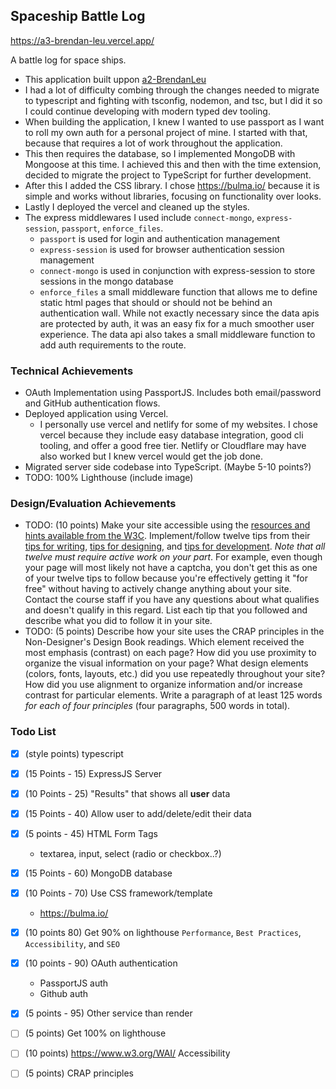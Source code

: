 ## Spaceship Battle Log

https://a3-brendan-leu.vercel.app/

A battle log for space ships.

- This application built uppon [a2-BrendanLeu](https://github.com/Banakin/a2-BrendanLeu)
- I had a lot of difficulty combing through the changes needed to migrate to typescript and fighting with tsconfig, nodemon, and tsc, but I did it so I could continue developing with modern typed dev tooling.
- When building the application, I knew I wanted to use passport as I want to roll my own auth for a personal project of mine. I started with that, because that requires a lot of work throughout the application.
- This then requires the database, so I implemented MongoDB with Mongoose at this time. I achieved this and then with the time extension, decided to migrate the project to TypeScript for further development.
- After this I added the CSS library. I chose https://bulma.io/ because it is simple and works without libraries, focusing on functionality over looks.
- Lastly I deployed the vercel and cleaned up the styles.
- The express middlewares I used include `connect-mongo`, `express-session`, `passport`, `enforce_files`.
  - `passport` is used for login and authentication management
  - `express-session` is used for browser authentication session management
  - `connect-mongo` is used in conjunction with express-session to store sessions in the mongo database
  - `enforce_files` a small middleware function that allows me to define static html pages that should or should not be behind an authentication wall. While not exactly necessary since the data apis are protected by auth, it was an easy fix for a much smoother user experience. The data api also takes a small middleware function to add auth requirements to the route.

### Technical Achievements
- OAuth Implementation using PassportJS. Includes both email/password and GitHub authentication flows.
- Deployed application using Vercel.
  - I personally use vercel and netlify for some of my websites. I chose vercel because they include easy database integration, good cli tooling, and offer a good free tier. Netlify or Cloudflare may have also worked but I knew vercel would get the job done.
- Migrated server side codebase into TypeScript. (Maybe 5-10 points?)
- TODO: 100% Lighthouse (include image)

### Design/Evaluation Achievements
- TODO: (10 points) Make your site accessible using the [resources and hints available from the W3C](https://www.w3.org/WAI/). Implement/follow twelve tips from their [tips for writing](https://www.w3.org/WAI/tips/writing/), [tips for designing](https://www.w3.org/WAI/tips/designing/), and [tips for development](https://www.w3.org/WAI/tips/developing/). *Note that all twelve must require active work on your part*. For example, even though your page will most likely not have a captcha, you don't get this as one of your twelve tips to follow because you're effectively getting it "for free" without having to actively change anything about your site. Contact the course staff if you have any questions about what qualifies and doesn't qualify in this regard. List each tip that you followed and describe what you did to follow it in your site.
- TODO: (5 points) Describe how your site uses the CRAP principles in the Non-Designer's Design Book readings. Which element received the most emphasis (contrast) on each page? How did you use proximity to organize the visual information on your page? What design elements (colors, fonts, layouts, etc.) did you use repeatedly throughout your site? How did you use alignment to organize information and/or increase contrast for particular elements. Write a paragraph of at least 125 words *for each of four principles* (four paragraphs, 500 words in total). 

### Todo List
- [x] (style points) typescript

- [x] (15 Points - 15) ExpressJS Server
- [x] (10 Points - 25) "Results" that shows all **user** data
- [x] (15 Points - 40) Allow user to add/delete/edit their data
- [x] (5 points - 45) HTML Form Tags
  - textarea, input, select (radio or checkbox..?)
- [x] (15 Points - 60) MongoDB database
- [x] (10 Points - 70) Use CSS framework/template
  - https://bulma.io/
- [x] (10 points 80) Get 90% on lighthouse `Performance`, `Best Practices`, `Accessibility`, and `SEO`

- [x] (10 points - 90) OAuth authentication
  - PassportJS auth
  - Github auth
- [x] (5 points - 95) Other service than render
- [ ] (5 points) Get 100% on lighthouse

- [ ] (10 points) https://www.w3.org/WAI/ Accessibility
- [ ] (5 points) CRAP principles